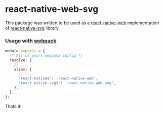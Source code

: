 # react-native-web-svg

This package was written to be used as a [react-native-web](https://github.com/necolas/react-native-web) implementation of [react-native-svg](https://github.com/react-native-community/react-native-svg) library.

### Usage with [webpack](https://github.com/webpack/webpack)

```javascript
module.exports = {
  /* All of yours webpack config */
  resolve: {
    // ...
    alias: {
      // ...
      'react-native$': 'react-native-web',
      'react-native-svg$': 'react-native-web-svg',
    },
  },
};
```

Thats it!
